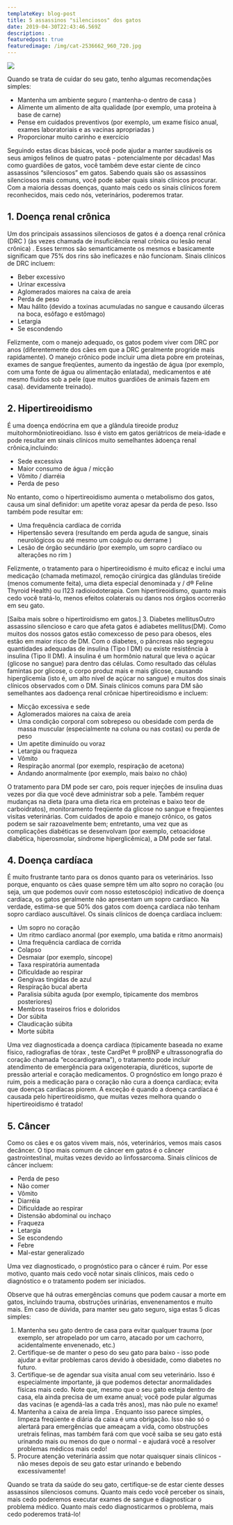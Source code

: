 ```yaml
---
templateKey: blog-post
title: 5 assassinos "silenciosos" dos gatos
date: 2019-04-30T22:43:46.569Z
description: .
featuredpost: true
featuredimage: /img/cat-2536662_960_720.jpg
---
```

![](/img/cat-2536662_960_720.jpg)

Quando se trata de cuidar do seu gato, tenho algumas recomendações simples:

* Mantenha um ambiente seguro ( mantenha-o dentro de casa )
* Alimente um alimento de alta qualidade (por exemplo, uma proteína à base de carne)
* Pense em cuidados preventivos (por exemplo, um exame físico anual, exames laboratoriais e as vacinas apropriadas )
* Proporcionar muito carinho e exercício

Seguindo estas dicas básicas, você pode ajudar a manter saudáveis ​​os seus amigos felinos de quatro patas - potencialmente por décadas! Mas como guardiões de gatos, você também deve estar ciente de cinco assassinos “silenciosos” em gatos. Sabendo quais são os assassinos silenciosos mais comuns, você pode saber quais sinais clínicos procurar. Com a maioria dessas doenças, quanto mais cedo os sinais clínicos forem reconhecidos, mais cedo nós, veterinários, poderemos tratar.



## 1. Doença renal crônica

Um dos principais assassinos silenciosos de gatos é a doença renal crônica (DRC ) (às vezes chamada de insuficiência renal crônica ou lesão renal crônica) . Esses termos são semanticamente os mesmos e basicamente significam que 75% dos rins são ineficazes e não funcionam. Sinais clínicos de DRC incluem:

* Beber excessivo
* Urinar excessiva
* Aglomerados maiores na caixa de areia
* Perda de peso
* Mau hálito (devido a toxinas acumuladas no sangue e causando úlceras na boca, esôfago e estômago)
* Letargia
* Se escondendo

Felizmente, com o manejo adequado, os gatos podem viver com DRC por anos (diferentemente dos cães em que a DRC geralmente progride mais rapidamente). O manejo crônico pode incluir uma dieta pobre em proteínas, exames de sangue freqüentes, aumento da ingestão de água (por exemplo, com uma fonte de água ou alimentação enlatada), medicamentos e até mesmo fluidos sob a pele (que muitos guardiões de animais fazem em casa). devidamente treinado).



## 2. Hipertireoidismo 

É uma doença endócrina em que a glândula tireoide produz muitohormôniotireoidiano. Isso é visto em gatos geriátricos de meia-idade e pode resultar em sinais clínicos muito semelhantes àdoença renal crônica,incluindo:

* Sede excessiva
* Maior consumo de água / micção
* Vômito / diarréia
* Perda de peso

No entanto, como o hipertireoidismo aumenta o metabolismo dos gatos, causa um sinal definidor: um apetite voraz apesar da perda de peso. Isso também pode resultar em:

* Uma frequência cardíaca de corrida
* Hipertensão severa (resultando em perda aguda de sangue, sinais neurológicos ou até mesmo um coágulo ou derrame )
* Lesão de órgão secundário (por exemplo, um sopro cardíaco ou alterações no rim )

Felizmente, o tratamento para o hipertireoidismo é muito eficaz e inclui uma medicação (chamada metimazol, remoção cirúrgica das glândulas tireóide (menos comumente feita), uma dieta especial denominada y / d® Feline Thyroid Health) ou I123 radioiodoterapia. Com hipertireoidismo, quanto mais cedo você tratá-lo, menos efeitos colaterais ou danos nos órgãos ocorrerão em seu gato.

\[Saiba mais sobre o hipertiroidismo em gatos.] 3. Diabetes mellitusOutro assassino silencioso e caro que afeta gatos é adiabetes mellitus(DM). Como muitos dos nossos gatos estão comexcesso de peso para obesos, eles estão em maior risco de DM. Com o diabetes, o pâncreas não segregou quantidades adequadas de insulina (Tipo I DM) ou existe resistência à insulina (Tipo II DM). A insulina é um hormônio natural que leva o açúcar (glicose no sangue) para dentro das células. Como resultado das células famintas por glicose, o corpo produz mais e mais glicose, causando hiperglicemia (isto é, um alto nível de açúcar no sangue) e muitos dos sinais clínicos observados com o DM. Sinais clínicos comuns para DM são semelhantes aos dadoença renal crônicae hipertireoidismo e incluem:

* Micção excessiva e sede
* Aglomerados maiores na caixa de areia
* Uma condição corporal com sobrepeso ou obesidade com perda de massa muscular (especialmente na coluna ou nas costas) ou perda de peso
* Um apetite diminuído ou voraz
* Letargia ou fraqueza
* Vômito
* Respiração anormal (por exemplo, respiração de acetona)
* Andando anormalmente (por exemplo, mais baixo no chão)

O tratamento para DM pode ser caro, pois requer injeções de insulina duas vezes por dia que você deve administrar sob a pele. Também requer mudanças na dieta (para uma dieta rica em proteínas e baixo teor de carboidratos), monitoramento freqüente da glicose no sangue e freqüentes visitas veterinárias. Com cuidados de apoio e manejo crônico, os gatos podem se sair razoavelmente bem; entretanto, uma vez que as complicações diabéticas se desenvolvam (por exemplo, cetoacidose diabética, hiperosmolar, síndrome hiperglicêmica), a DM pode ser fatal. 



## 4. Doença cardíaca

É muito frustrante tanto para os donos quanto para os veterinários. Isso porque, enquanto os cães quase sempre têm um alto sopro no coração (ou seja, um que podemos ouvir com nosso estetoscópio) indicativo de doença cardíaca, os gatos geralmente não apresentam um sopro cardíaco. Na verdade, estima-se que 50% dos gatos com doença cardíaca não tenham sopro cardíaco auscultável. Os sinais clínicos de doença cardíaca incluem:

* Um sopro no coração
* Um ritmo cardíaco anormal (por exemplo, uma batida e ritmo anormais)
* Uma frequência cardíaca de corrida
* Colapso
* Desmaiar (por exemplo, síncope)
* Taxa respiratória aumentada
* Dificuldade ao respirar
* Gengivas tingidas de azul
* Respiração bucal aberta
* Paralisia súbita aguda (por exemplo, tipicamente dos membros posteriores)
* Membros traseiros frios e doloridos
* Dor súbita
* Claudicação súbita
* Morte súbita

Uma vez diagnosticada a doença cardíaca (tipicamente baseada no exame físico, radiografias de tórax , teste CardPet ® proBNP e ultrassonografia do coração chamada “ecocardiograma”), o tratamento pode incluir atendimento de emergência para oxigenoterapia, diuréticos, suporte de pressão arterial e coração medicamentos. O prognóstico em longo prazo é ruim, pois a medicação para o coração não cura a doença cardíaca; evita que doenças cardíacas piorem. A exceção é quando a doença cardíaca é causada pelo hipertireoidismo, que muitas vezes melhora quando o hipertireoidismo é tratado!



## 5. Câncer

Como os cães e os gatos vivem mais, nós, veterinários, vemos mais casos decâncer. O tipo mais comum de câncer em gatos é o câncer gastrointestinal, muitas vezes devido ao linfossarcoma. Sinais clínicos de câncer incluem:

* Perda de peso
* Não comer
* Vômito
* Diarréia
* Dificuldade ao respirar
* Distensão abdominal ou inchaço
* Fraqueza
* Letargia
* Se escondendo
* Febre
* Mal-estar generalizado

Uma vez diagnosticado, o prognóstico para o câncer é ruim. Por esse motivo, quanto mais cedo você notar sinais clínicos, mais cedo o diagnóstico e o tratamento podem ser iniciados.

Observe que há outras emergências comuns que podem causar a morte em gatos, incluindo trauma, obstruções urinárias, envenenamentos e muito mais. Em caso de dúvida, para manter seu gato seguro, siga estas 5 dicas simples:

1. Mantenha seu gato dentro de casa para evitar qualquer trauma (por exemplo, ser atropelado por um carro, atacado por um cachorro, acidentalmente envenenado, etc.)
2. Certifique-se de manter o peso do seu gato para baixo - isso pode ajudar a evitar problemas caros devido à obesidade, como diabetes no futuro.
3. Certifique-se de agendar sua visita anual com seu veterinário. Isso é especialmente importante, já que podemos detectar anormalidades físicas mais cedo. Note que, mesmo que o seu gato esteja dentro de casa, ela ainda precisa de um exame anual; você pode pular algumas das vacinas (e agendá-las a cada três anos), mas não pule no exame!
4. Mantenha a caixa de areia limpa . Enquanto isso parece simples, limpeza freqüente e diária da caixa é uma obrigação. Isso não só o alertará para emergências que ameaçam a vida, como obstruções uretrais felinas, mas também fará com que você saiba se seu gato está urinando mais ou menos do que o normal - e ajudará você a resolver problemas médicos mais cedo!
5. Procure atenção veterinária assim que notar quaisquer sinais clínicos - não meses depois de seu gato estar urinando e bebendo excessivamente!

Quando se trata da saúde do seu gato, certifique-se de estar ciente desses assassinos silenciosos comuns. Quanto mais cedo você perceber os sinais, mais cedo poderemos executar exames de sangue e diagnosticar o problema médico. Quanto mais cedo diagnosticarmos o problema, mais cedo poderemos tratá-lo!
